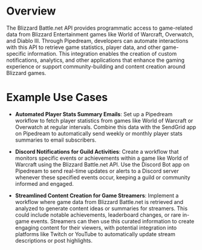 # Overview

The Blizzard Battle.net API provides programmatic access to game-related data from Blizzard Entertainment games like World of Warcraft, Overwatch, and Diablo III. Through Pipedream, developers can automate interactions with this API to retrieve game statistics, player data, and other game-specific information. This integration enables the creation of custom notifications, analytics, and other applications that enhance the gaming experience or support community-building and content creation around Blizzard games.

# Example Use Cases

- **Automated Player Stats Summary Emails**: Set up a Pipedream workflow to fetch player statistics from games like World of Warcraft or Overwatch at regular intervals. Combine this data with the SendGrid app on Pipedream to automatically send weekly or monthly player stats summaries to email subscribers.

- **Discord Notifications for Guild Activities**: Create a workflow that monitors specific events or achievements within a game like World of Warcraft using the Blizzard Battle.net API. Use the Discord Bot app on Pipedream to send real-time updates or alerts to a Discord server whenever these specified events occur, keeping a guild or community informed and engaged.

- **Streamlined Content Creation for Game Streamers**: Implement a workflow where game data from Blizzard Battle.net is retrieved and analyzed to generate content ideas or summaries for streamers. This could include notable achievements, leaderboard changes, or rare in-game events. Streamers can then use this curated information to create engaging content for their viewers, with potential integration into platforms like Twitch or YouTube to automatically update stream descriptions or post highlights.
